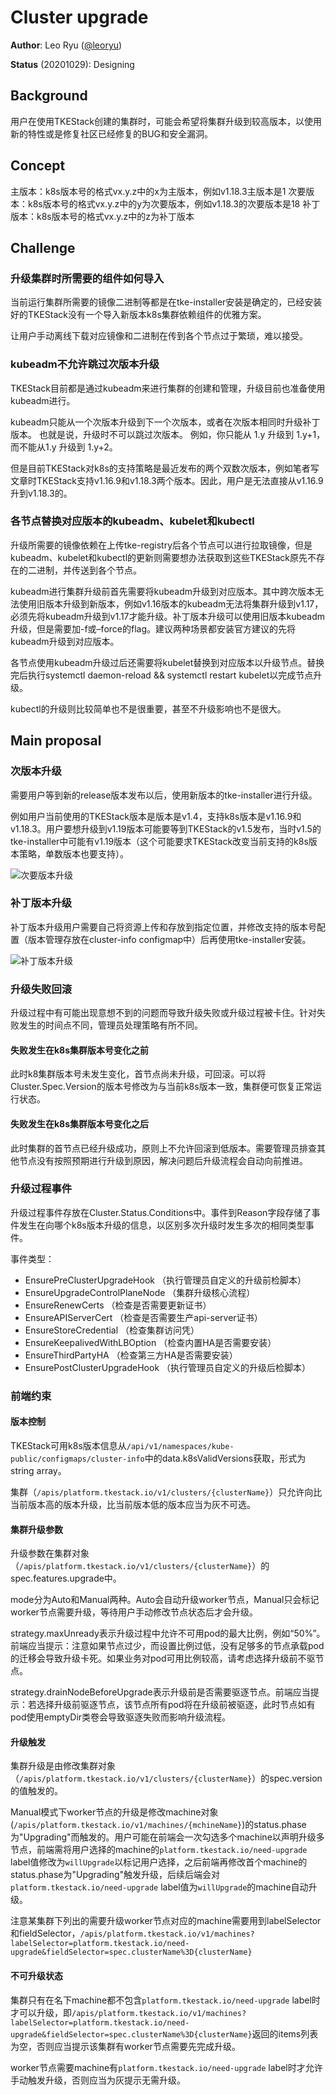 
# Cluster upgrade


**Author**: Leo Ryu ([@leoryu](https://github.com/leoryu))

**Status** (20201029): Designing

## Background

用户在使用TKEStack创建的集群时，可能会希望将集群升级到较高版本，以使用新的特性或是修复社区已经修复的BUG和安全漏洞。

## Concept

主版本：k8s版本号的格式vx.y.z中的x为主版本，例如v1.18.3主版本是1
次要版本：k8s版本号的格式vx.y.z中的y为次要版本，例如v1.18.3的次要版本是18
补丁版本：k8s版本号的格式vx.y.z中的z为补丁版本

## Challenge

### 升级集群时所需要的组件如何导入
当前运行集群所需要的镜像二进制等都是在tke-installer安装是确定的，已经安装好的TKEStack没有一个导入新版本k8s集群依赖组件的优雅方案。

让用户手动离线下载对应镜像和二进制在传到各个节点过于繁琐，难以接受。

### kubeadm不允许跳过次版本升级
TKEStack目前都是通过kubeadm来进行集群的创建和管理，升级目前也准备使用kubeadm进行。

kubeadm只能从一个次版本升级到下一个次版本，或者在次版本相同时升级补丁版本。 也就是说，升级时不可以跳过次版本。 例如，你只能从 1.y 升级到 1.y+1，而不能从1.y 升级到 1.y+2。

但是目前TKEStack对k8s的支持策略是最近发布的两个双数次版本，例如笔者写文章时TKEStack支持v1.16.9和v1.18.3两个版本。因此，用户是无法直接从v1.16.9升到v1.18.3的。

### 各节点替换对应版本的kubeadm、kubelet和kubectl
升级所需要的镜像依赖在上传tke-registry后各个节点可以进行拉取镜像，但是kubeadm、kubelet和kubectl的更新则需要想办法获取到这些TKEStack原先不存在的二进制，并传送到各个节点。

kubeadm进行集群升级前首先需要将kubeadm升级到对应版本。其中跨次版本无法使用旧版本升级到新版本，例如v1.16版本的kubeadm无法将集群升级到v1.17，必须先将kubeadm升级到v1.17才能升级。补丁版本升级可以使用旧版本kubeadm升级，但是需要加-f或–force的flag。建议两种场景都安装官方建议的先将kubeadm升级到对应版本。

各节点使用kubeadm升级过后还需要将kubelet替换到对应版本以升级节点。替换完后执行systemctl daemon-reload && systemctl restart kubelet以完成节点升级。

kubectl的升级则比较简单也不是很重要，甚至不升级影响也不是很大。

## Main proposal

### 次版本升级

需要用户等到新的release版本发布以后，使用新版本的tke-installer进行升级。

例如用户当前使用的TKEStack版本是版本是v1.4，支持k8s版本是v1.16.9和v1.18.3。用户要想升级到v1.19版本可能要等到TKEStack的v1.5发布，当时v1.5的tke-installer中可能有v1.19版本（这个可能要求TKEStack改变当前支持的k8s版本策略，单数版本也要支持）。

![次要版本升级](../../docs/images/次要版本升级.png)

### 补丁版本升级

补丁版本升级用户需要自己将资源上传和存放到指定位置，并修改支持的版本号配置（版本管理存放在cluster-info configmap中）后再使用tke-installer安装。

![补丁版本升级](../../docs/images/补丁版本升级.png)

### 升级失败回滚

升级过程中有可能出现意想不到的问题而导致升级失败或升级过程被卡住。针对失败发生的时间点不同，管理员处理策略有所不同。

#### 失败发生在k8s集群版本号变化之前

此时k8集群版本号未发生变化，首节点尚未升级，可回滚。可以将Cluster.Spec.Version的版本号修改为与当前k8s版本一致，集群便可恢复正常运行状态。

#### 失败发生在k8s集群版本号变化之后

此时集群的首节点已经升级成功，原则上不允许回滚到低版本。需要管理员排查其他节点没有按照预期进行升级到原因，解决问题后升级流程会自动向前推进。

### 升级过程事件

升级过程事件存放在Cluster.Status.Conditions中。事件到Reason字段存储了事件发生在向哪个k8s版本升级的信息，以区别多次升级时发生多次的相同类型事件。

事件类型：

- EnsurePreClusterUpgradeHook    （执行管理员自定义的升级前检脚本）
- EnsureUpgradeControlPlaneNode  （集群升级核心流程）
- EnsureRenewCerts               （检查是否需要更新证书）
- EnsureAPIServerCert            （检查是否需要生产api-server证书）
- EnsureStoreCredential          （检查集群访问凭）
- EnsureKeepalivedWithLBOption   （检查内置HA是否需要安装）
- EnsureThirdPartyHA             （检查第三方HA是否需要安装）
- EnsurePostClusterUpgradeHook   （执行管理员自定义的升级后检脚本）

### 前端约束

#### 版本控制

TKEStack可用k8s版本信息从`/api/v1/namespaces/kube-public/configmaps/cluster-info`中的data.k8sValidVersions获取，形式为string array。

集群（`/apis/platform.tkestack.io/v1/clusters/{clusterName}`）只允许向比当前版本高的版本升级，比当前版本低的版本应当为灰不可选。

#### 集群升级参数

升级参数在集群对象（`/apis/platform.tkestack.io/v1/clusters/{clusterName}`）的spec.features.upgrade中。

mode分为Auto和Manual两种。Auto会自动升级worker节点，Manual只会标记worker节点需要升级，等待用户手动修改节点状态后才会升级。

strategy.maxUnready表示升级过程中允许不可用pod的最大比例，例如“50%”。前端应当提示：注意如果节点过少，而设置比例过低，没有足够多的节点承载pod的迁移会导致升级卡死。如果业务对pod可用比例较高，请考虑选择升级前不驱节点。

strategy.drainNodeBeforeUpgrade表示升级前是否需要驱逐节点。前端应当提示：若选择升级前驱逐节点，该节点所有pod将在升级前被驱逐，此时节点如有pod使用emptyDir类卷会导致驱逐失败而影响升级流程。

#### 升级触发

集群升级是由修改集群对象（`/apis/platform.tkestack.io/v1/clusters/{clusterName}`）的spec.version的值触发的。

Manual模式下worker节点的升级是修改machine对象(`/apis/platform.tkestack.io/v1/machines/{mchineName}`)的status.phase为"Upgrading"而触发的。用户可能在前端会一次勾选多个machine以声明升级多节点，前端需将用户选择的machine的`platform.tkestack.io/need-upgrade` label值修改为`willUpgrade`以标记用户选择，之后前端再修改首个machine的status.phase为"Upgrading"触发升级，后续后端会对`platform.tkestack.io/need-upgrade` label值为`willUpgrade`的machine自动升级。

注意某集群下列出的需要升级worker节点对应的machine需要用到labelSelector和fieldSelector，`/apis/platform.tkestack.io/v1/machines?labelSelector=platform.tkestack.io/need-upgrade&fieldSelector=spec.clusterName%3D{clusterName}`

#### 不可升级状态

集群只有在名下machine都不包含`platform.tkestack.io/need-upgrade` label时才可以升级，即`/apis/platform.tkestack.io/v1/machines?labelSelector=platform.tkestack.io/need-upgrade&fieldSelector=spec.clusterName%3D{clusterName}`返回的items列表为空，否则应当提示该集群有worker节点需要先完成升级。

worker节点需要machine有`platform.tkestack.io/need-upgrade` label时才允许手动触发升级，否则应当为灰提示无需升级。